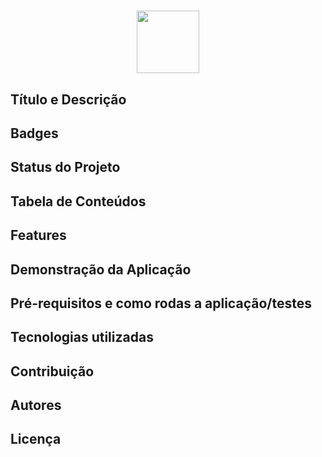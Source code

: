 <h1 align="center"><img src = "https://user-images.githubusercontent.com/7032799/93025272-e7da4480-f5d2-11ea-9280-cace7cb3f390.png" width='100'></h1>


## Título e Descrição

## Badges

## Status do Projeto

## Tabela de Conteúdos

## Features

## Demonstração da Aplicação

## Pré-requisitos e como rodas a aplicação/testes

## Tecnologias utilizadas

## Contribuição

## Autores

## Licença

